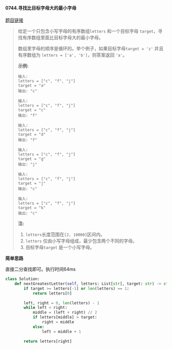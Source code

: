 #### 0744.寻找比目标字母大的最小字母

[题目链接](https://leetcode-cn.com/problems/find-smallest-letter-greater-than-target)

> 给定一个只包含小写字母的有序数组`letters` 和一个目标字母 `target`，寻找有序数组里面比目标字母大的最小字母。
>
> 数组里字母的顺序是循环的。举个例子，如果目标字母`target = 'z'` 并且有序数组为 `letters = ['a', 'b']`，则答案返回 `'a'`。
>
> **示例:**
>
> ```
> 输入:
> letters = ["c", "f", "j"]
> target = "a"
> 输出: "c"
> 
> 输入:
> letters = ["c", "f", "j"]
> target = "c"
> 输出: "f"
> 
> 输入:
> letters = ["c", "f", "j"]
> target = "d"
> 输出: "f"
> 
> 输入:
> letters = ["c", "f", "j"]
> target = "g"
> 输出: "j"
> 
> 输入:
> letters = ["c", "f", "j"]
> target = "j"
> 输出: "c"
> 
> 输入:
> letters = ["c", "f", "j"]
> target = "k"
> 输出: "c"
> ```
>
> **注:**
>
> 1. `letters`长度范围在`[2, 10000]`区间内。
> 2. `letters` 仅由小写字母组成，最少包含两个不同的字母。
> 3. 目标字母`target` 是一个小写字母。

**简单思路**

直接二分查找即可。执行时间64ms

```python
class Solution:
    def nextGreatestLetter(self, letters: List[str], target: str) -> str:
        if target >= letters[-1] or len(letters) == 1:
            return letters[0]
        
        left, right = 0, len(letters) - 1
        while left < right:
            middle = (left + right) // 2
            if letters[middle] > target:
                right = middle
            else:
                left = middle + 1
                
        return letters[right]
```

